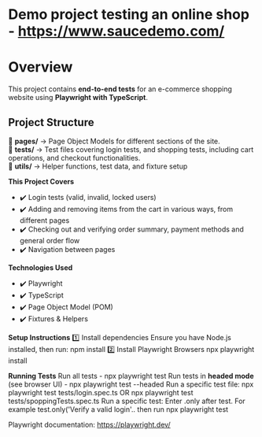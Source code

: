 # Demo project testing an online shop - https://www.saucedemo.com/ 

# Overview  
This project contains **end-to-end tests** for an e-commerce shopping website using **Playwright with TypeScript**.  

## Project Structure  
📂 **pages/** → Page Object Models for different sections of the site.  
📂 **tests/** → Test files covering login tests, and shopping tests, including cart operations, and checkout functionalities.  
📂 **utils/** → Helper functions, test data, and fixture setup

**This Project Covers**
- ✔️ Login tests (valid, invalid, locked users)
- ✔️ Adding and removing items from the cart in various ways, from different pages
- ✔️ Checking out and verifying order summary, payment methods and general order flow
- ✔️ Navigation between pages

**Technologies Used**
- ✔️ Playwright
- ✔️ TypeScript
- ✔️ Page Object Model (POM)
- ✔️ Fixtures & Helpers

**Setup Instructions**
1️⃣ Install dependencies
Ensure you have Node.js installed, then run: npm install
2️⃣ Install Playwright Browsers  npx playwright install

**Running Tests**
Run all tests  - npx playwright test
Run tests in **headed mode** (see browser UI) - npx playwright test --headed
Run a specific test file:  npx playwright test tests/login.spec.ts  OR npx playwright test tests/spoppingTests.spec.ts
Run a specific test: Enter .only after test. For example test.only('Verify a valid login'.. then run npx playwright test

Playwright documentation: https://playwright.dev/
